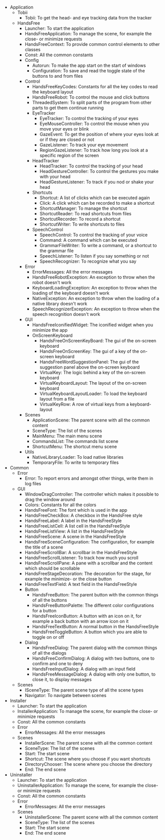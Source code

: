 * Application
    * Tobii
        * Tobii: To get the head- and eye tracking data from the tracker
    * HandsFree
        * Launcher: To start the application
        * HandsFreeApplication: To manage the scene, for example the close- or minimize requests
        * HandsFreeContext: To provide common control elements to other classes
        * Const: All the common constants
        * Config
            * Autorun: To make the app start on the start of windows
            * Configuration: To save and read the toggle state of the buttons to and from files
        * Control
            * HandsFreeKeyCodes: Constants for all the key codes to read the keyboard layout
            * HandsFreeRobot: To control the mouse and click buttons
            * ThreadedSystem: To split parts of the program from other parts to get them continue running
            * EyeTracker
                * EyeTracker: To control the tracking of your eyes
                * EyeMouseController: To control the mouse when you move your eyes or blink
                * GazeEvent: To get the position of where your eyes look at or if they are closed or not
                * GazeListener: To track your eye movement
                * RegionGazeListener: To track how long you look at a specific region of the screen
            * HeadTracker
                * HeadTracker: To control the tracking of your head
                * HeadGestureController: To control the gestures you make with your head
                * HeadGestureListener: To track if you nod or shake your head
            * Shortcuts
                * Shortcut: A list of clicks which can be executed again
                * Click: A click which can be recorded to make a shortcut
                * ShortcutManager: To manage the shortcut
                * ShortcutReader: To read shortcuts from files
                * ShortcutRecorder: To record a shortcut
                * ShortcutWriter: To write shortcuts to files
            * SpeechControl
                * SpeechControl: To control the tracking of your voice
                * Command: A command which can be executed
                * GrammarFileWriter: To write a command, or a shortcut to the grammar file
                * SpeechListener: To listen if you say something or not
                * SpeechRecognizer: To recognize what you say
        * Error
            * ErrorMessages: All the error messages
            * HandsFreeRobotException: An exception to throw when the robot doesn't work
            * KeyboardLoadingException: An exception to throw when the loading of the keyboard doesn't work
            * NativeException: An exception to throw when the loading of a native library doesn't work
            * SpeechRecognizerException: An exception to throw when the speech recognition doesn't work
        * GUI
            * HandsFreeIconifiedWidget: The iconified widget when you minimize the app
            * OnScreenKeyboard
                * HandsFreeOnScreenKeyBoard: The gui of the on-screen keyboard
                * HandsFreeOnScreenKey: The gui of a key of the on-screen keyboard
                * HandsFreeWordSuggestionPanel: The gui of the suggestion panel above the on-screen keyboard
                * VirtualKey: The logic behind a key of the on-screen keyboard
                * VirtualKeyboardLayout: The layout of the on-screen keyboard
                * VirtualKeyboardLayoutLoader: To load the keyboard layout from a file
                * VirtualKeyRow: A row of virtual keys from a keyboard-layout
        * Scenes
            * ApplicationScene: The parent scene with all the common content
            * SceneType: The list of the scenes
            * MainMenu: The main menu scene
            * CommandsList: The commands list scene
            * ShortcutMenu: The shortcut menu scene
        * Utils
            * NativeLibraryLoader: To load native libraries
            * TemporaryFile: To write to temporary files
* Common
    * Error
        * Error: To report errors and amongst other things, write them in log files
    * GUI
        * WindowDragController: The controller which makes it possible to drag the window around
        * Colors: Constants for all the colors
        * HandsFreeFont: The font which is used in the app
        * HandsFreeCheckBox: A checkbox in the HandsFree style
        * HandsFreeLabel: A label in the HandsFreeStyle
        * HandsFreeListCell: A list cell in the HandsFreeStyle
        * HandsFreeListView: A list in the HandsFreeStyle
        * HandsFreeScene: A scene in the HandsFreeStyle
        * HandsFreeSceneConfiguration: The configuration, for example the title of a scene
        * HandsFreeScrollBar: A scrollbar in the HandsFreeStyle
        * HandsFreeScrollListener: To track how much you scroll
        * HandsFreeScrollPane: A pane with a scrollbar and the content which should be scrollable
        * HandsFreeStageDecoration: The decoration for the stage, for example the minimize- or the close button
        * HandsFreeTextField: A text field in the HandsFreeStyle
        * Button
            * HandsFreeButton: The parent button with the common things of all the buttons
            * HandsFreeButtonPalette: The different color configurations for a button
            * HandsFreeIconButton: A button with an icon on it, for example a back button with an arrow icon on it
            * HandsFreeTextButton: A normal button in the HandsFreeStyle
            * HandsFreeToggleButton: A button which you are able to toggle on or off
        * Dialog
            * HandsFreeDialog: The parent dialog with the common things of all the dialogs
            * HandsFreeConfirmDialog: A dialog with two buttons, one to confirm and one to deny
            * HandsFreeInputDialog: A dialog with an input field
            * HandsFreeMessageDialog: A dialog with only one button, to close it, to display messages
    * Scenes
        * ISceneType: The parent scene type of all the scene types
        * Navigator: To navigate between scenes
* Installer
    * Launcher: To start the application
    * InstallerApplication: To manage the scene, for example the close- or minimize requests
    * Const: All the common constants
    * Error
        * ErrorMessages: All the error messages
    * Scenes
        * InstallerScene: The parent scene with all the common content
        * SceneType: The list of the scenes
        * Start: The start scene
        * Shortcut: The scene where you choose if you want shortcuts
        * DirectoryChooser: The scene where you choose the directory
        * End: The end scene
* Uninstaller
    * Launcher: To start the application
    * UninstallerApplication: To manage the scene, for example the close- or minimize requests
    * Const: All the common constants
    * Error
        * ErrorMessages: All the error messages
    * Scenes
        * UninstallerScene: The parent scene with all the common content
        * SceneType: The list of the scenes
        * Start: The start scene
        * End: The end scene